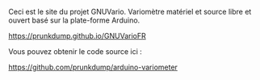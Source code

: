 Ceci est le site du projet GNUVario. Variomètre matériel et source libre et ouvert basé sur la plate-forme Arduino.

https://prunkdump.github.io/GNUVarioFR

Vous pouvez obtenir le code source ici :

https://github.com/prunkdump/arduino-variometer
